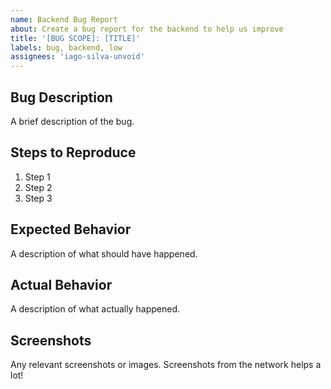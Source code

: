 ```yaml
---
name: Backend Bug Report
about: Create a bug report for the backend to help us improve
title: '[BUG SCOPE]: [TITLE]'
labels: bug, backend, low
assignees: 'iago-silva-unvoid'
---
```


## Bug Description

A brief description of the bug.

## Steps to Reproduce

1. Step 1
2. Step 2
3. Step 3

## Expected Behavior

A description of what should have happened.

## Actual Behavior

A description of what actually happened.

## Screenshots

Any relevant screenshots or images. Screenshots from the network helps a lot!
